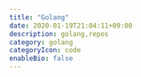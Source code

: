 ```yaml
---
title: "Golang"
date: 2020-01-19T21:04:11+09:00
description: golang,repos
category: golang
categoryIcon: code 
enableBio: false
---
```

